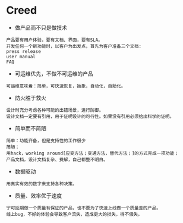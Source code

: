 # Creed

* 做产品而不只是做技术
```text
产品要有用户体验，要有文档、界面，要有SLA。
开发任何一个新功能时，以客户为出发点，首先为客户准备三个文档:
press release
user manual
FAQ
```
* 可运维优先，不做不可运维的产品
```text
可运维意味着：简单，可快速恢复，抽象，自动化，自助化。
```
*  防火胜于救火
```text
设计时充分考虑各种可能的出错场景，进行防御。
设计文档一定要有引用，用于证明设计的可行性。如果没有引用必须给出科学的证明。
```
*  简单而不简陋
```text
简单：功能齐备，但是支持性的工作很少
简陋：
用hack，working around[应变方法；变通方法，替代方法；]的方式完成一项功能；
产品文档，设计文档复杂、费解，自己都整不明白。
```
* 数据驱动
```text
用真实有效的数字来支持各种决策。
```
* 质量、效率优于速度  
```text
宁可延期做一个质量有保证的产品，也不要为了快速上线做一个质量差的产品。
线上bug，不好的体验会导致客户流失，造成更大的损失，得不偿失。
```

